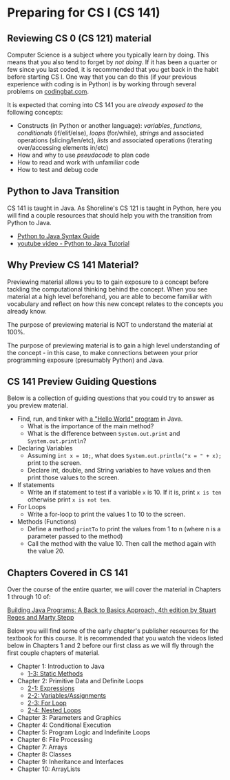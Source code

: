 # Preparing for CS I (CS 141)

## Reviewing CS 0 (CS 121) material

Computer Science is a subject where you typically learn by doing. This means that you also tend to forget by _not doing_. If it has been a quarter or few since you last coded, it is recommended that you get back in the habit before starting CS I. One way that you can do this (if your previous experience with coding is in Python) is by working through several problems on [codingbat.com](http://codingbat.com/python).

It is expected that coming into CS 141 you are _already exposed to_ the following concepts:
  - Constructs (in Python or another language): _variables_, _functions_, _conditionals_ (if/elif/else), _loops_ (for/while), _strings_ and associated operations (slicing/len/etc), _lists_ and associated operations (iterating over/accessing elements in/etc)
  - How and why to use _pseudocode_ to plan code
  - How to read and work with unfamiliar code
  - How to test and debug code

## Python to Java Transition

CS 141 is taught in Java. As Shoreline's CS 121 is taught in Python, here you will find a couple resources that should help you with the transition from Python to Java.

- [Python to Java Syntax Guide](Python-to-Java-Syntax.pdf)
- [youtube video - Python to Java Tutorial](https://www.youtube.com/watch?v=fL7bVIpwzxA)

## Why Preview CS 141 Material?

Previewing material allows you to to gain exposure to a concept before tackling the computational thinking behind the concept. When you see material at a high level beforehand, you are able to become familiar with vocabulary and reflect on how this new concept relates to the concepts you already know.

The purpose of previewing material is NOT to understand the material at 100%.

The purpose of previewing material is to gain a high level understanding of the concept - in this case, to make connections between your prior programming exposure (presumably Python) and Java.

## CS 141 Preview Guiding Questions

Below is a collection of guiding questions that you could try to answer as you preview material.

- Find, run, and tinker with [a "Hello World" program](https://repl.it/@chess/HelloWorld) in Java.
  - What is the importance of the main method?
  - What is the difference between ```System.out.print``` and ```System.out.println```?
- Declaring Variables
  - Assuming ```int x = 10;```, what does ```System.out.println("x = " + x);``` print to the screen.
  - Declare int, double, and String variables to have values and then print those values to the screen.
- If statements
  - Write an if statement to test if a variable ```x``` is 10. If it is, print ```x is ten``` otherwise print ```x is not ten```.
- For Loops
  - Write a for-loop to print the values 1 to 10 to the screen.
- Methods (Functions)
  - Define a method ```printTo``` to print the values from 1 to n (where n is a parameter passed to the method)
  - Call the method with the value 10. Then call the method again with the value 20.

## Chapters Covered in CS 141

Over the course of the entire quarter, we will cover the material in Chapters 1 through 10 of:

[Building Java Programs: A Back to Basics Approach, 4th edition
by Stuart Reges and Marty Stepp](https://www.amazon.com/Building-Java-Programs-Basics-Approach/dp/0134322762/)

Below you will find some of the early chapter's publisher resources for the textbook for this course. It is recommended that you watch the videos listed below in Chapters 1 and 2 before our first class as we will fly through the first couple chapters of material.

- Chapter 1: Introduction to Java
  - [1-3: Static Methods](http://media.pearsoncmg.com/aw/aw_reges_bjp_2/videoPlayer.php?id=c1-3)
- Chapter 2: Primitive Data and Definite Loops
  - [2-1: Expressions](http://media.pearsoncmg.com/aw/aw_reges_bjp_2/videoPlayer.php?id=c2-1)
  - [2-2: Variables/Assignments](http://media.pearsoncmg.com/aw/aw_reges_bjp_2/videoPlayer.php?id=c2-2)
  - [2-3: For Loop](http://media.pearsoncmg.com/aw/aw_reges_bjp_2/videoPlayer.php?id=c2-3)
  - [2-4: Nested Loops](http://media.pearsoncmg.com/aw/aw_reges_bjp_2/videoPlayer.php?id=c2-4)
- Chapter 3: Parameters and Graphics
- Chapter 4: Conditional Execution
- Chapter 5: Program Logic and Indefinite Loops
- Chapter 6: File Processing
- Chapter 7: Arrays
- Chapter 8: Classes
- Chapter 9: Inheritance and Interfaces
- Chapter 10: ArrayLists
